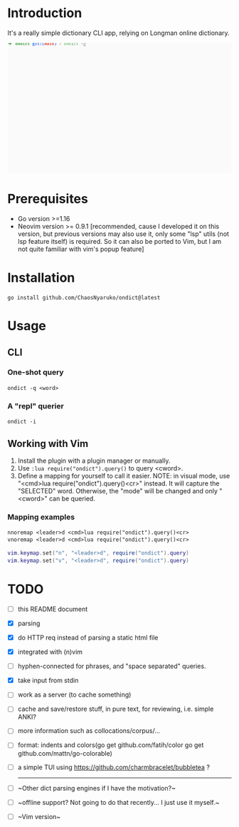 # Introduction
It's a really simple dictionary CLI app, relying on Longman online dictionary.

![Gif](./assets/ondict_example.gif)
# Prerequisites
- Go version >=1.16
- Neovim version >= 0.9.1 [recommended, cause I developed it on this version, but previous versions may also use it, only some "lsp" utils (not lsp feature itself) is required. So it can also be ported to Vim, but I am not quite familiar with vim's popup feature]
# Installation
```console
go install github.com/ChaosNyaruko/ondict@latest
```
# Usage
## CLI
### One-shot query
```console
ondict -q <word>
```

### A "repl" querier
```console
ondict -i
```

## Working with Vim
1. Install the plugin with a plugin manager or manually.
2. Use `:lua require("ondict").query()` to query \<cword\>.
3. Define a mapping for yourself to call it easier. NOTE: in visual mode, use "\<cmd\>lua require("ondict").query()\<cr\>" instead. It will capture the "SELECTED" word. Otherwise, the "mode" will be changed and only "\<cword\>" can be queried.

### Mapping examples
```vimscript
nnoremap <leader>d <cmd>lua require("ondict").query()<cr>
vnoremap <leader>d <cmd>lua require("ondict").query()<cr>
```

```lua
vim.keymap.set("n", "<leader>d", require("ondict").query)
vim.keymap.set("v", "<leader>d", require("ondict").query)
```


# TODO
- [ ] this README document
- [x] parsing
- [x] do HTTP req instead of parsing a static html file
- [x] integrated with (n)vim
- [ ] hyphen-connected for phrases, and "space separated" queries.
- [x] take input from stdin
- [ ] work as a server (to cache something)
- [ ] cache and save/restore stuff, in pure text, for reviewing, i.e. simple ANKI?
- [ ] more information such as collocations/corpus/...
- [ ] format: indents and colors(go get github.com/fatih/color go get github.com/mattn/go-colorable)
- [ ] a simple TUI using https://github.com/charmbracelet/bubbletea ?

    ---
- [ ] ~Other dict parsing engines if I have the motivation?~
- [ ] ~offline support? Not going to do that recently... I just use it myself.~
- [ ] ~Vim version~

